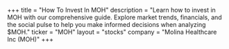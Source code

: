 +++
title = "How To Invest In MOH"
description = "Learn how to invest in MOH with our comprehensive guide. Explore market trends, financials, and the social pulse to help you make informed decisions when analyzing $MOH."
ticker = "MOH"
layout = "stocks"
company = "Molina Healthcare Inc (MOH)"
+++

